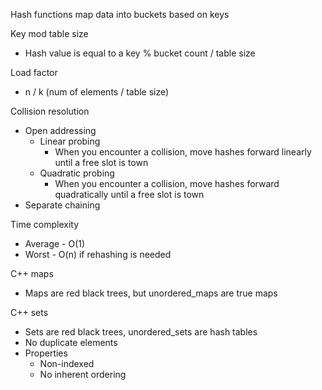 
Hash functions map data into buckets based on keys

Key mod table size
- Hash value is equal to a key % bucket count / table size

Load factor
- n / k (num of elements / table size)

Collision resolution
- Open addressing
	- Linear probing
		- When you encounter a collision, move hashes forward linearly until a free slot is town
	- Quadratic probing
		- When you encounter a collision, move hashes forward quadratically until a free slot is town
- Separate chaining

Time complexity
- Average - O(1)
- Worst - O(n) if rehashing is needed

C++ maps
- Maps are red black trees, but unordered_maps are true maps

C++ sets
- Sets are red black trees, unordered_sets are hash tables
- No duplicate elements
- Properties
	- Non-indexed
	- No inherent ordering
